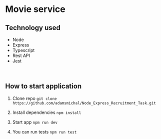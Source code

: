 # Movie service

## Technology used

- Node
- Express 
- Typescript
- Rest API
- Jest

<br />

## How to start application
1. Clone repo
`git clone https://github.com/adamsmichal/Node_Express_Recruitment_Task.git`

2. Install dependencies
`npm install`

3. Start app
`npm run dev`

4. You can run tests
`npm run test`
